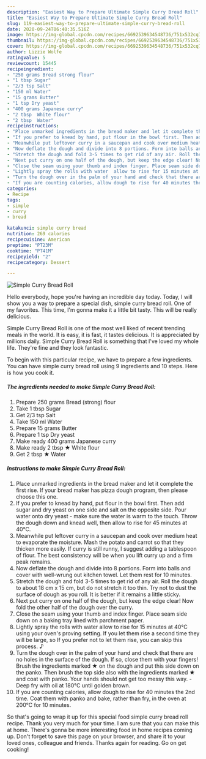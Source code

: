 ```yaml
---
description: "Easiest Way to Prepare Ultimate Simple Curry Bread Roll"
title: "Easiest Way to Prepare Ultimate Simple Curry Bread Roll"
slug: 119-easiest-way-to-prepare-ultimate-simple-curry-bread-roll
date: 2020-09-24T06:40:35.516Z
image: https://img-global.cpcdn.com/recipes/6692539634548736/751x532cq70/simple-curry-bread-roll-recipe-main-photo.jpg
thumbnail: https://img-global.cpcdn.com/recipes/6692539634548736/751x532cq70/simple-curry-bread-roll-recipe-main-photo.jpg
cover: https://img-global.cpcdn.com/recipes/6692539634548736/751x532cq70/simple-curry-bread-roll-recipe-main-photo.jpg
author: Lizzie Wolfe
ratingvalue: 5
reviewcount: 15445
recipeingredient:
- "250 grams Bread strong flour"
- "1 tbsp Sugar"
- "2/3 tsp Salt"
- "150 ml Water"
- "15 grams Butter"
- "1 tsp Dry yeast"
- "400 grams Japanese curry"
- "2 tbsp  White flour"
- "2 tbsp  Water"
recipeinstructions:
- "Place unmarked ingredients in the bread maker and let it complete the first rise.  If your bread maker has pizza dough program, then please choose this one."
- "If you prefer to knead by hand, put flour in the bowl first. Then add sugar and dry yeast on one side and salt on the opposite side. Pour water onto dry yeast - make sure the water is warm to the touch. Throw the dough down and knead well, then allow to rise for 45 minutes at 40°C."
- "Meanwhile put leftover curry in a saucepan and cook over medium heat to evaporate the moisture. Mash the potato and carrot so that they thicken more easily. If curry is still runny, I suggest adding a tablespoon of flour. The best consistency will be when you lift curry up and a firm peak remains."
- "Now deflate the dough and divide into 8 portions. Form into balls and cover with well-wrung out kitchen towel. Let them rest for 10 minutes."
- "Stretch the dough and fold 3-5 times to get rid of any air. Roll the dough to about 18 cm x 15 cm, but do not stretch it too thin. Try not to dust the surface of dough as you roll. It is better if it remains a little sticky."
- "Next put curry on one half of the dough, but keep the edge clear! Now fold the other half of the dough over the curry."
- "Close the seam using your thumb and index finger. Place seam side down on a baking tray lined with parchment paper."
- "Lightly spray the rolls with water  allow to rise for 15 minutes at 40°C using your oven&#39;s proving setting. If you let them rise a second time they will be large, so If you prefer not to let them rise, you can skip this process. ♪"
- "Turn the dough over in the palm of your hand and check that there are no holes in the surface of the dough. If so, close them with your fingers! Brush the ingredients marked ★ on the dough and put this side down on the panko. Then brush the top side also with the ingredients marked ★ and coat with panko. Your hands should not get too messy this way.  Deep fry with oil at 180°C until golden brown."
- "If you are counting calories, allow dough to rise for 40 minutes the 2nd time. Coat them with panko and bake, rather than fry, in the oven at 200°C for 10 minutes."
categories:
- Recipe
tags:
- simple
- curry
- bread

katakunci: simple curry bread 
nutrition: 269 calories
recipecuisine: American
preptime: "PT23M"
cooktime: "PT41M"
recipeyield: "2"
recipecategory: Dessert

---
```



![Simple Curry Bread Roll](https://img-global.cpcdn.com/recipes/6692539634548736/751x532cq70/simple-curry-bread-roll-recipe-main-photo.jpg)

Hello everybody, hope you're having an incredible day today. Today, I will show you a way to prepare a special dish, simple curry bread roll. One of my favorites. This time, I'm gonna make it a little bit tasty. This will be really delicious.

Simple Curry Bread Roll is one of the most well liked of recent trending meals in the world. It is easy, it is fast, it tastes delicious. It is appreciated by millions daily. Simple Curry Bread Roll is something that I've loved my whole life. They're fine and they look fantastic.




To begin with this particular recipe, we have to prepare a few ingredients. You can have simple curry bread roll using 9 ingredients and 10 steps. Here is how you cook it.

<!--inarticleads1-->

##### The ingredients needed to make Simple Curry Bread Roll:

1. Prepare 250 grams Bread (strong) flour
1. Take 1 tbsp Sugar
1. Get 2/3 tsp Salt
1. Take 150 ml Water
1. Prepare 15 grams Butter
1. Prepare 1 tsp Dry yeast
1. Make ready 400 grams Japanese curry
1. Make ready 2 tbsp ★ White flour
1. Get 2 tbsp ★ Water




<!--inarticleads2-->

##### Instructions to make Simple Curry Bread Roll:

1. Place unmarked ingredients in the bread maker and let it complete the first rise.  If your bread maker has pizza dough program, then please choose this one.
1. If you prefer to knead by hand, put flour in the bowl first. Then add sugar and dry yeast on one side and salt on the opposite side. Pour water onto dry yeast - make sure the water is warm to the touch. Throw the dough down and knead well, then allow to rise for 45 minutes at 40°C.
1. Meanwhile put leftover curry in a saucepan and cook over medium heat to evaporate the moisture. Mash the potato and carrot so that they thicken more easily. If curry is still runny, I suggest adding a tablespoon of flour. The best consistency will be when you lift curry up and a firm peak remains.
1. Now deflate the dough and divide into 8 portions. Form into balls and cover with well-wrung out kitchen towel. Let them rest for 10 minutes.
1. Stretch the dough and fold 3-5 times to get rid of any air. Roll the dough to about 18 cm x 15 cm, but do not stretch it too thin. Try not to dust the surface of dough as you roll. It is better if it remains a little sticky.
1. Next put curry on one half of the dough, but keep the edge clear! Now fold the other half of the dough over the curry.
1. Close the seam using your thumb and index finger. Place seam side down on a baking tray lined with parchment paper.
1. Lightly spray the rolls with water  allow to rise for 15 minutes at 40°C using your oven&#39;s proving setting. If you let them rise a second time they will be large, so If you prefer not to let them rise, you can skip this process. ♪
1. Turn the dough over in the palm of your hand and check that there are no holes in the surface of the dough. If so, close them with your fingers! Brush the ingredients marked ★ on the dough and put this side down on the panko. Then brush the top side also with the ingredients marked ★ and coat with panko. Your hands should not get too messy this way. -  Deep fry with oil at 180°C until golden brown.
1. If you are counting calories, allow dough to rise for 40 minutes the 2nd time. Coat them with panko and bake, rather than fry, in the oven at 200°C for 10 minutes.




So that's going to wrap it up for this special food simple curry bread roll recipe. Thank you very much for your time. I am sure that you can make this at home. There's gonna be more interesting food in home recipes coming up. Don't forget to save this page on your browser, and share it to your loved ones, colleague and friends. Thanks again for reading. Go on get cooking!
